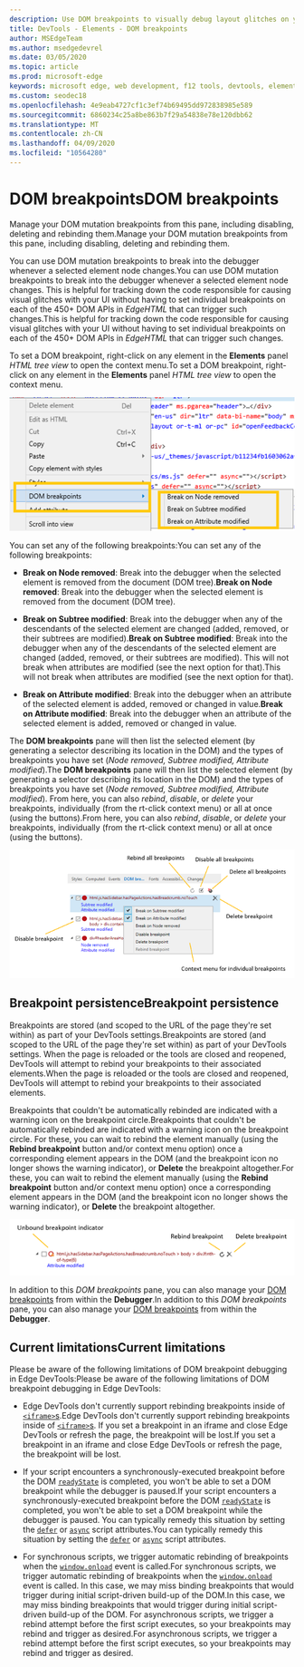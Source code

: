 ```yaml
---
description: Use DOM breakpoints to visually debug layout glitches on your page
title: DevTools - Elements - DOM breakpoints
author: MSEdgeTeam
ms.author: msedgedevrel
ms.date: 03/05/2020
ms.topic: article
ms.prod: microsoft-edge
keywords: microsoft edge, web development, f12 tools, devtools, elements, dom breakpoints, dom mutation
ms.custom: seodec18
ms.openlocfilehash: 4e9eab4727cf1c3ef74b69495dd972838985e589
ms.sourcegitcommit: 6860234c25a8be863b7f29a54838e78e120dbb62
ms.translationtype: MT
ms.contentlocale: zh-CN
ms.lasthandoff: 04/09/2020
ms.locfileid: "10564280"
---
```

# <span data-ttu-id="c793e-104">DOM breakpoints</span><span class="sxs-lookup"><span data-stu-id="c793e-104">DOM breakpoints</span></span>

<span data-ttu-id="c793e-105">Manage your DOM mutation breakpoints from this pane, including disabling, deleting and rebinding them.</span><span class="sxs-lookup"><span data-stu-id="c793e-105">Manage your DOM mutation breakpoints from this pane, including disabling, deleting and rebinding them.</span></span>

<span data-ttu-id="c793e-106">You can use DOM mutation breakpoints to break into the debugger whenever a selected element node changes.</span><span class="sxs-lookup"><span data-stu-id="c793e-106">You can use DOM mutation breakpoints to break into the debugger whenever a selected element node changes.</span></span> <span data-ttu-id="c793e-107">This is helpful for tracking down the code responsible for causing visual glitches with your UI without having to set individual breakpoints on each of the 450+ DOM APIs in *EdgeHTML* that can trigger such changes.</span><span class="sxs-lookup"><span data-stu-id="c793e-107">This is helpful for tracking down the code responsible for causing visual glitches with your UI without having to set individual breakpoints on each of the 450+ DOM APIs in *EdgeHTML* that can trigger such changes.</span></span> 

<span data-ttu-id="c793e-108">To set a DOM breakpoint, right-click on any element in the **Elements** panel *HTML tree view* to open the context menu.</span><span class="sxs-lookup"><span data-stu-id="c793e-108">To set a DOM breakpoint, right-click on any element in the **Elements** panel *HTML tree view* to open the context menu.</span></span>

![DOM Breakpoints context menu](../media/elements_dom_breakpoints_contextmenu.png)

<span data-ttu-id="c793e-110">You can set any of the following breakpoints:</span><span class="sxs-lookup"><span data-stu-id="c793e-110">You can set any of the following breakpoints:</span></span>

 - <span data-ttu-id="c793e-111">**Break on Node removed**: Break into the debugger when the selected element is removed from the document (DOM tree).</span><span class="sxs-lookup"><span data-stu-id="c793e-111">**Break on Node removed**: Break into the debugger when the selected element is removed from the document (DOM tree).</span></span>

 - <span data-ttu-id="c793e-112">**Break on Subtree modified**: Break into the debugger when any of the descendants of the selected element are changed (added, removed, or their subtrees are modified).</span><span class="sxs-lookup"><span data-stu-id="c793e-112">**Break on Subtree modified**: Break into the debugger when any of the descendants of the selected element are changed (added, removed, or their subtrees are modified).</span></span> <span data-ttu-id="c793e-113">This will not break when attributes are modified (see the next option for that).</span><span class="sxs-lookup"><span data-stu-id="c793e-113">This will not break when attributes are modified (see the next option for that).</span></span>

 - <span data-ttu-id="c793e-114">**Break on Attribute modified**: Break into the debugger when an attribute of the selected element is added, removed or changed in value.</span><span class="sxs-lookup"><span data-stu-id="c793e-114">**Break on Attribute modified**: Break into the debugger when an attribute of the selected element is added, removed or changed in value.</span></span>

<span data-ttu-id="c793e-115">The **DOM breakpoints** pane will then list the selected element (by generating a selector describing its location in the DOM) and the types of breakpoints you have set (*Node removed, Subtree modified, Attribute modified*).</span><span class="sxs-lookup"><span data-stu-id="c793e-115">The **DOM breakpoints** pane will then list the selected element (by generating a selector describing its location in the DOM) and the types of breakpoints you have set (*Node removed, Subtree modified, Attribute modified*).</span></span> <span data-ttu-id="c793e-116">From here, you can also *rebind*, *disable*, or *delete* your breakpoints, individually (from the rt-click context menu) or all at once (using the buttons).</span><span class="sxs-lookup"><span data-stu-id="c793e-116">From here, you can also *rebind*, *disable*, or *delete* your breakpoints, individually (from the rt-click context menu) or all at once (using the buttons).</span></span>

![DOM breakpoints pane](../media/elements_dom_breakpoints.png)

## <span data-ttu-id="c793e-118">Breakpoint persistence</span><span class="sxs-lookup"><span data-stu-id="c793e-118">Breakpoint persistence</span></span>

<span data-ttu-id="c793e-119">Breakpoints are stored (and scoped to the URL of the page they're set within) as part of your DevTools settings.</span><span class="sxs-lookup"><span data-stu-id="c793e-119">Breakpoints are stored (and scoped to the URL of the page they're set within) as part of your DevTools settings.</span></span> <span data-ttu-id="c793e-120">When the page is reloaded or the tools are closed and reopened, DevTools will attempt to rebind your breakpoints to their associated elements.</span><span class="sxs-lookup"><span data-stu-id="c793e-120">When the page is reloaded or the tools are closed and reopened, DevTools will attempt to rebind your breakpoints to their associated elements.</span></span>

<span data-ttu-id="c793e-121">Breakpoints that couldn't be automatically rebinded are indicated with a warning icon on the breakpoint circle.</span><span class="sxs-lookup"><span data-stu-id="c793e-121">Breakpoints that couldn't be automatically rebinded are indicated with a warning icon on the breakpoint circle.</span></span> <span data-ttu-id="c793e-122">For these, you can wait to rebind the element manually (using the **Rebind breakpoint** button and/or context menu option) once a corresponding element appears in the DOM (and the breakpoint icon no longer shows the warning indicator), or **Delete** the breakpoint altogether.</span><span class="sxs-lookup"><span data-stu-id="c793e-122">For these, you can wait to rebind the element manually (using the **Rebind breakpoint** button and/or context menu option) once a corresponding element appears in the DOM (and the breakpoint icon no longer shows the warning indicator), or **Delete** the breakpoint altogether.</span></span>

![Unbound breakpoint indicator](../media/elements_dom_breakpoint_unbound.png)

<span data-ttu-id="c793e-124">In addition to this *DOM breakpoints* pane, you can also manage your [DOM breakpoints](../debugger.md#dom-breakpoints) from within the **Debugger**.</span><span class="sxs-lookup"><span data-stu-id="c793e-124">In addition to this *DOM breakpoints* pane, you can also manage your [DOM breakpoints](../debugger.md#dom-breakpoints) from within the **Debugger**.</span></span>

## <span data-ttu-id="c793e-125">Current limitations</span><span class="sxs-lookup"><span data-stu-id="c793e-125">Current limitations</span></span>

<span data-ttu-id="c793e-126">Please be aware of the following limitations of DOM breakpoint debugging in Edge DevTools:</span><span class="sxs-lookup"><span data-stu-id="c793e-126">Please be aware of the following limitations of DOM breakpoint debugging in Edge DevTools:</span></span>

- <span data-ttu-id="c793e-127">Edge DevTools don't currently support rebinding breakpoints inside of [`<iframe>`s](https://developer.mozilla.org/docs/Web/HTML/Element/iframe).</span><span class="sxs-lookup"><span data-stu-id="c793e-127">Edge DevTools don't currently support rebinding breakpoints inside of [`<iframe>`s](https://developer.mozilla.org/docs/Web/HTML/Element/iframe).</span></span> <span data-ttu-id="c793e-128">If you set a breakpoint in an iframe and close Edge DevTools or refresh the page, the breakpoint will be lost.</span><span class="sxs-lookup"><span data-stu-id="c793e-128">If you set a breakpoint in an iframe and close Edge DevTools or refresh the page, the breakpoint will be lost.</span></span>

- <span data-ttu-id="c793e-129">If your script encounters a synchronously-executed breakpoint before the DOM [`readyState`](https://developer.mozilla.org/docs/Web/API/Document/readyState) is completed, you won't be able to set a DOM breakpoint while the debugger is paused.</span><span class="sxs-lookup"><span data-stu-id="c793e-129">If your script encounters a synchronously-executed breakpoint before the DOM [`readyState`](https://developer.mozilla.org/docs/Web/API/Document/readyState) is completed, you won't be able to set a DOM breakpoint while the debugger is paused.</span></span> <span data-ttu-id="c793e-130">You can typically remedy this situation by setting the [`defer`](https://developer.mozilla.org/docs/Web/HTML/Element/script#Attributes) or [`async`](https://developer.mozilla.org/docs/Web/HTML/Element/script#Attributes) script attributes.</span><span class="sxs-lookup"><span data-stu-id="c793e-130">You can typically remedy this situation by setting the [`defer`](https://developer.mozilla.org/docs/Web/HTML/Element/script#Attributes) or [`async`](https://developer.mozilla.org/docs/Web/HTML/Element/script#Attributes) script attributes.</span></span>

- <span data-ttu-id="c793e-131">For synchronous scripts, we trigger automatic rebinding of breakpoints when the [`window.onload`](https://developer.mozilla.org/docs/Web/API/GlobalEventHandlers/onload) event is called.</span><span class="sxs-lookup"><span data-stu-id="c793e-131">For synchronous scripts, we trigger automatic rebinding of breakpoints when the [`window.onload`](https://developer.mozilla.org/docs/Web/API/GlobalEventHandlers/onload) event is called.</span></span> <span data-ttu-id="c793e-132">In this case, we may miss binding breakpoints that would trigger during initial script-driven build-up of the DOM.</span><span class="sxs-lookup"><span data-stu-id="c793e-132">In this case, we may miss binding breakpoints that would trigger during initial script-driven build-up of the DOM.</span></span> <span data-ttu-id="c793e-133">For asynchronous scripts, we trigger a rebind attempt before the first script executes, so your breakpoints may rebind and trigger as desired.</span><span class="sxs-lookup"><span data-stu-id="c793e-133">For asynchronous scripts, we trigger a rebind attempt before the first script executes, so your breakpoints may rebind and trigger as desired.</span></span>

